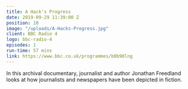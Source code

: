 ```yaml
---
title: A Hack's Progress
date: 2019-09-29 11:39:00 Z
position: 10
image: "/uploads/A-Hacks-Progress.jpg"
client: BBC Radio 4
logo: bbc-radio-4
episodes: 1
run-time: 57 mins
link: https://www.bbc.co.uk/programmes/b0b90lng
---
```


In this archival documentary, journalist and author Jonathan Freedland looks at how journalists and newspapers have been depicted in fiction.